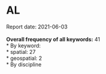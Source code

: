 <h1>AL</h1>Report date: 2021-06-03<br><br><b>Overall frequency of all keywords:</b> 41<br>* By keyword:<br />   *  spatial: 27<br />   * geospatial: 2<br />* By discipline